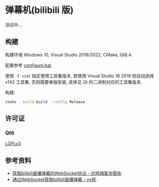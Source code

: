 # 弹幕机(bilibili 版)

测试中...

## 构建

构建环境 Windows 10, Visual Studio 2019/2022, CMake, Qt6.4.

配置参考 [configure.bat](./configure.bat).

使用 `-T v142` 指定使用工具集版本, 若使用 Visual Studio 16 2019 则自动选择 v142 工具集, 否则需要单独安装, 具体见 Qt 的二进制对应的工具集版本.

构建:

```sh
cmake --build build --config Release
```

## 许可证

### Qt6

[LGPLv3](https://doc.qt.io/qt-6/lgpl.html).

## 参考资料

- [获取bilibili直播弹幕的WebSocket协议 - 炒鸡嗨客协管徐](https://blog.csdn.net/xfgryujk/article/details/80306776).
- [通过WebSocket获取bilibili直播弹幕 - yy祝](https://blog.csdn.net/yyznm/article/details/116543107).
